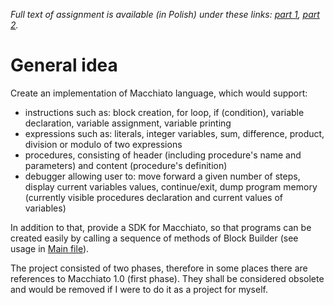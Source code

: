 *Full text of assignment is available (in Polish) under these links: [part 1](assignment1.md), [part 2](assignment2.md).*

# General idea
Create an implementation of Macchiato language, which would support:
- instructions such as: block creation, for loop, if (condition), variable declaration, variable assignment, variable printing
- expressions such as: literals, integer variables, sum, difference, product, division or modulo of two expressions
- procedures, consisting of header (including procedure's name and parameters) and content (procedure's definition)
- debugger allowing user to: move forward a given number of steps, display current variables values, continue/exit, dump program memory (currently visible procedures declaration and current values of variables)

In addition to that, provide a SDK for Macchiato, so that programs can be created easily by calling a sequence of methods of Block Builder (see usage in [Main file](src/Main.java)).

The project consisted of two phases, therefore in some places there are references to Macchiato 1.0 (first phase). They shall be considered obsolete and would be removed if I were to do it as a project for myself.
